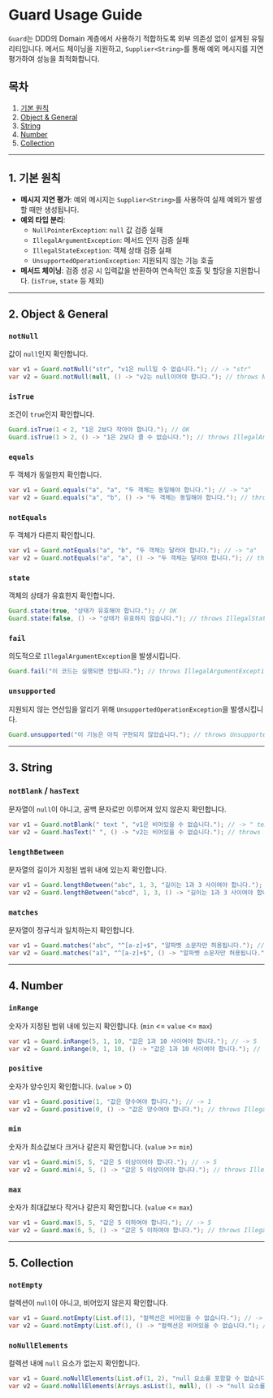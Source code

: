 # Guard Usage Guide

`Guard`는 DDD의 Domain 계층에서 사용하기 적합하도록 외부 의존성 없이 설계된 유틸리티입니다.
메서드 체이닝을 지원하고, `Supplier<String>`를 통해 예외 메시지를 지연 평가하여 성능을 최적화합니다.

## 목차

1.  [기본 원칙](#1-기본-원칙)
2.  [Object & General](#2-object--general)
3.  [String](#3-string)
4.  [Number](#4-number)
5.  [Collection](#5-collection)

---

## 1. 기본 원칙

- **메시지 지연 평가**: 예외 메시지는 `Supplier<String>`를 사용하여 실제 예외가 발생할 때만 생성됩니다.
- **예외 타입 분리**:
    - `NullPointerException`: `null` 값 검증 실패
    - `IllegalArgumentException`: 메서드 인자 검증 실패
    - `IllegalStateException`: 객체 상태 검증 실패
    - `UnsupportedOperationException`: 지원되지 않는 기능 호출
- **메서드 체이닝**: 검증 성공 시 입력값을 반환하여 연속적인 호출 및 할당을 지원합니다. (`isTrue`, `state` 등 제외)

---

## 2. Object & General

### `notNull`
값이 `null`인지 확인합니다.

```java
var v1 = Guard.notNull("str", "v1은 null일 수 없습니다."); // -> "str"
var v2 = Guard.notNull(null, () -> "v2는 null이어야 합니다."); // throws NullPointerException
```

### `isTrue`
조건이 `true`인지 확인합니다.

```java
Guard.isTrue(1 < 2, "1은 2보다 작아야 합니다."); // OK
Guard.isTrue(1 > 2, () -> "1은 2보다 클 수 없습니다."); // throws IllegalArgumentException
```

### `equals`
두 객체가 동일한지 확인합니다.

```java
var v1 = Guard.equals("a", "a", "두 객체는 동일해야 합니다."); // -> "a"
var v2 = Guard.equals("a", "b", () -> "두 객체는 동일해야 합니다."); // throws IllegalArgumentException
```

### `notEquals`
두 객체가 다른지 확인합니다.

```java
var v1 = Guard.notEquals("a", "b", "두 객체는 달라야 합니다."); // -> "a"
var v2 = Guard.notEquals("a", "a", () -> "두 객체는 달라야 합니다."); // throws IllegalArgumentException
```

### `state`
객체의 상태가 유효한지 확인합니다.

```java
Guard.state(true, "상태가 유효해야 합니다."); // OK
Guard.state(false, () -> "상태가 유효하지 않습니다."); // throws IllegalStateException
```

### `fail`
의도적으로 `IllegalArgumentException`을 발생시킵니다.

```java
Guard.fail("이 코드는 실행되면 안됩니다."); // throws IllegalArgumentException
```

### `unsupported`
지원되지 않는 연산임을 알리기 위해 `UnsupportedOperationException`을 발생시킵니다.

```java
Guard.unsupported("이 기능은 아직 구현되지 않았습니다."); // throws UnsupportedOperationException
```

---

## 3. String

### `notBlank` / `hasText`
문자열이 `null`이 아니고, 공백 문자로만 이루어져 있지 않은지 확인합니다.

```java
var v1 = Guard.notBlank(" text ", "v1은 비어있을 수 없습니다."); // -> " text "
var v2 = Guard.hasText(" ", () -> "v2는 비어있을 수 없습니다."); // throws IllegalArgumentException
```

### `lengthBetween`
문자열의 길이가 지정된 범위 내에 있는지 확인합니다.

```java
var v1 = Guard.lengthBetween("abc", 1, 3, "길이는 1과 3 사이여야 합니다."); // -> "abc"
var v2 = Guard.lengthBetween("abcd", 1, 3, () -> "길이는 1과 3 사이여야 합니다."); // throws IllegalArgumentException
```

### `matches`
문자열이 정규식과 일치하는지 확인합니다.

```java
var v1 = Guard.matches("abc", "^[a-z]+$", "알파벳 소문자만 허용됩니다."); // -> "abc"
var v2 = Guard.matches("a1", "^[a-z]+$", () -> "알파벳 소문자만 허용됩니다."); // throws IllegalArgumentException
```

---

## 4. Number

### `inRange`
숫자가 지정된 범위 내에 있는지 확인합니다. (`min` <= `value` <= `max`)

```java
var v1 = Guard.inRange(5, 1, 10, "값은 1과 10 사이여야 합니다."); // -> 5
var v2 = Guard.inRange(0, 1, 10, () -> "값은 1과 10 사이여야 합니다."); // throws IllegalArgumentException
```

### `positive`
숫자가 양수인지 확인합니다. (`value` > 0)

```java
var v1 = Guard.positive(1, "값은 양수여야 합니다."); // -> 1
var v2 = Guard.positive(0, () -> "값은 양수여야 합니다."); // throws IllegalArgumentException
```

### `min`
숫자가 최소값보다 크거나 같은지 확인합니다. (`value` >= `min`)

```java
var v1 = Guard.min(5, 5, "값은 5 이상이어야 합니다."); // -> 5
var v2 = Guard.min(4, 5, () -> "값은 5 이상이어야 합니다."); // throws IllegalArgumentException
```

### `max`
숫자가 최대값보다 작거나 같은지 확인합니다. (`value` <= `max`)

```java
var v1 = Guard.max(5, 5, "값은 5 이하여야 합니다."); // -> 5
var v2 = Guard.max(6, 5, () -> "값은 5 이하여야 합니다."); // throws IllegalArgumentException
```

---

## 5. Collection

### `notEmpty`
컬렉션이 `null`이 아니고, 비어있지 않은지 확인합니다.

```java
var v1 = Guard.notEmpty(List.of(1), "컬렉션은 비어있을 수 없습니다."); // -> [1]
var v2 = Guard.notEmpty(List.of(), () -> "컬렉션은 비어있을 수 없습니다."); // throws IllegalArgumentException
```

### `noNullElements`
컬렉션 내에 `null` 요소가 없는지 확인합니다.

```java
var v1 = Guard.noNullElements(List.of(1, 2), "null 요소를 포함할 수 없습니다."); // -> [1, 2]
var v2 = Guard.noNullElements(Arrays.asList(1, null), () -> "null 요소를 포함할 수 없습니다."); // throws IllegalArgumentException
```
